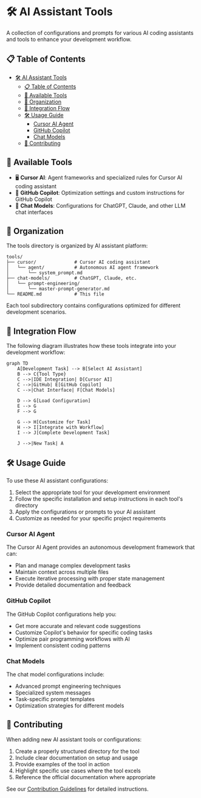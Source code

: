 # 🛠️ AI Assistant Tools

A collection of configurations and prompts for various AI coding assistants and tools to enhance your development workflow.

## 📋 Table of Contents

- [🛠️ AI Assistant Tools](#️-ai-assistant-tools)
  - [📋 Table of Contents](#-table-of-contents)
  - [🤖 Available Tools](#-available-tools)
  - [📂 Organization](#-organization)
  - [🔄 Integration Flow](#-integration-flow)
  - [🛠️ Usage Guide](#️-usage-guide)
    - [Cursor AI Agent](#cursor-ai-agent)
    - [GitHub Copilot](#github-copilot)
    - [Chat Models](#chat-models)
  - [🤝 Contributing](#-contributing)

## 🤖 Available Tools

- 🖥️ **Cursor AI**: Agent frameworks and specialized rules for Cursor AI coding assistant
- 🚀 **GitHub Copilot**: Optimization settings and custom instructions for GitHub Copilot
- 💬 **Chat Models**: Configurations for ChatGPT, Claude, and other LLM chat interfaces

## 📂 Organization

The tools directory is organized by AI assistant platform:

```plaintext
tools/
├── cursor/              # Cursor AI coding assistant
│   └── agent/           # Autonomous AI agent framework
│       └── system_prompt.md
├── chat-models/         # ChatGPT, Claude, etc.
│   └── prompt-engineering/
│       └── master-prompt-generator.md
└── README.md            # This file
```

Each tool subdirectory contains configurations optimized for different development scenarios.

## 🔄 Integration Flow

The following diagram illustrates how these tools integrate into your development workflow:

```mermaid
graph TD
    A[Development Task] --> B[Select AI Assistant]
    B --> C{Tool Type}
    C -->|IDE Integration| D[Cursor AI]
    C -->|GitHub| E[GitHub Copilot]
    C -->|Chat Interface| F[Chat Models]

    D --> G[Load Configuration]
    E --> G
    F --> G

    G --> H[Customize for Task]
    H --> I[Integrate with Workflow]
    I --> J[Complete Development Task]

    J -->|New Task| A
```

## 🛠️ Usage Guide

To use these AI assistant configurations:

1. Select the appropriate tool for your development environment
2. Follow the specific installation and setup instructions in each tool's directory
3. Apply the configurations or prompts to your AI assistant
4. Customize as needed for your specific project requirements

### Cursor AI Agent

The Cursor AI Agent provides an autonomous development framework that can:

- Plan and manage complex development tasks
- Maintain context across multiple files
- Execute iterative processing with proper state management
- Provide detailed documentation and feedback

### GitHub Copilot

The GitHub Copilot configurations help you:

- Get more accurate and relevant code suggestions
- Customize Copilot's behavior for specific coding tasks
- Optimize pair programming workflows with AI
- Implement consistent coding patterns

### Chat Models

The chat model configurations include:

- Advanced prompt engineering techniques
- Specialized system messages
- Task-specific prompt templates
- Optimization strategies for different models

## 🤝 Contributing

When adding new AI assistant tools or configurations:

1. Create a properly structured directory for the tool
2. Include clear documentation on setup and usage
3. Provide examples of the tool in action
4. Highlight specific use cases where the tool excels
5. Reference the official documentation where appropriate

See our [Contribution Guidelines](../CONTRIBUTING.md) for detailed instructions.
